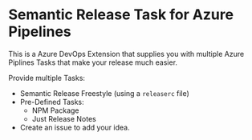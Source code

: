 # Semantic Release Task for Azure Pipelines

This is a Azure DevOps Extension that supplies you with multiple Azure Piplines Tasks that make your release much easier.

Provide multiple Tasks:

- Semantic Release Freestyle (using a `releaserc` file)
- Pre-Defined Tasks:
  - NPM Package
  - Just Release Notes
- Create an issue to add your idea.
